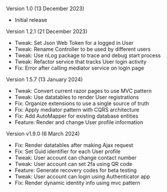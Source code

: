 Version 1.0 (13 December 2023)

- Initial release

Version 1.2.1 (21 December 2023)

- Tweak: Set Json Web Token for a logged in User
- Tweak: Rename Controller to be used by different users
- Tweak: Use nLog package to trace and debug start process
- Tweak: Refactor service that tracks User login activity
- Fix: Error after calling mediator service on login page

Version 1.5.7 (13 January 2024)

- Tweak: Convert current razor pages to use MVC pattern
- Tweak: Use datatables to render User registrations
- Fix: Organize extensions to use a single source of truth
- Fix: Apply mediator pattern with CQRS architecture
- Fix: Add AutoMapper for existing database entities
- Feature: Render and change User profile information

Version v1.9.0 (6 March 2024)

- Fix: Render datatables after making Ajax request
- Fix: Set Guid identifier for each User profile
- Tweak: User account can change contact number
- Tweak: User account can set 2fa using QR code
- Feature: Generate recovery codes for beta testing
- Tweak: User account can login using Authenticator app
- Fix: Render dynamic identity info using mvc pattern
